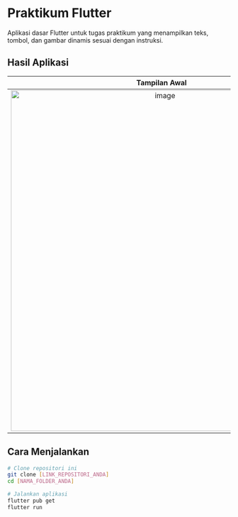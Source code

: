 # Praktikum Flutter

Aplikasi dasar Flutter untuk tugas praktikum yang menampilkan teks, tombol, dan gambar dinamis sesuai dengan instruksi.

## Hasil Aplikasi
| Tampilan Awal | Gambar Ditampilkan | Notifikasi Tombol |
| :---: | :---: | :---: |
| <img width="680" height="768" alt="image" src="https://github.com/user-attachments/assets/45432616-044a-4084-8303-4e2ac5083a23" /> | <img width="678" height="768" alt="image" src="https://github.com/user-attachments/assets/2dbea4ef-250c-4511-a3e7-efa19462d1d0" /> | <img width="682" height="768" alt="image" src="https://github.com/user-attachments/assets/fe6da2ae-11d2-43c4-9ea3-9b749c14b2d2" />|

## Cara Menjalankan
```bash
# Clone repositori ini
git clone [LINK_REPOSITORI_ANDA]
cd [NAMA_FOLDER_ANDA]

# Jalankan aplikasi
flutter pub get
flutter run
